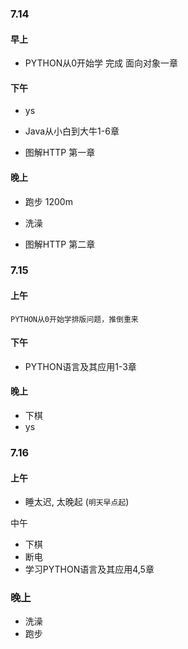 

### 7.14

#### 早上

* PYTHON从0开始学 完成 面向对象一章

#### 下午

* ys

* Java从小白到大牛1-6章 
* 图解HTTP 第一章

#### 晚上

* 跑步 1200m

* 洗澡

* 图解HTTP 第二章

### 7.15

#### 上午

`PYTHON从0开始学排版问题，推倒重来`

#### 下午

* PYTHON语言及其应用1-3章

#### 晚上

* 下棋
* ys

### 7.16

#### 上午

* 睡太迟, 太晚起  (`明天早点起`)

中午

* 下棋
* 断电
* 学习PYTHON语言及其应用4,5章

### 晚上

* 洗澡 
* 跑步 